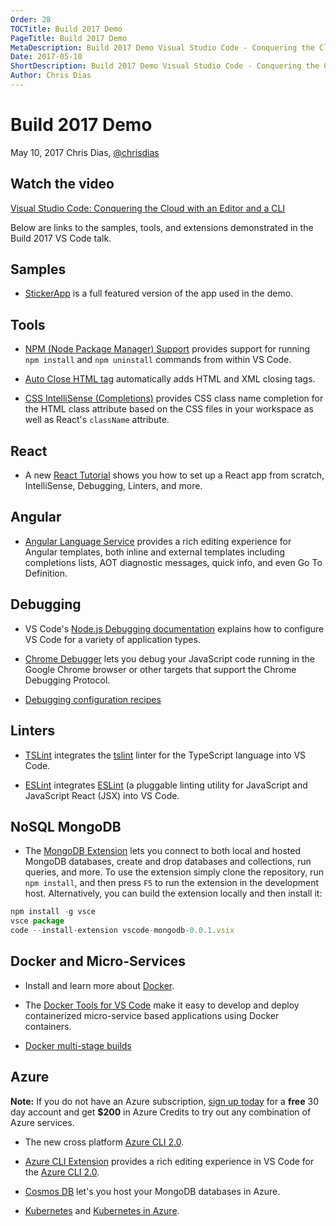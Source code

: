 ```yaml
---
Order: 28
TOCTitle: Build 2017 Demo
PageTitle: Build 2017 Demo
MetaDescription: Build 2017 Demo Visual Studio Code - Conquering the Cloud with an editor and a CLI
Date: 2017-05-10
ShortDescription: Build 2017 Demo Visual Studio Code - Conquering the Cloud with an editor and a CLI
Author: Chris Dias
---
```


# Build 2017 Demo

May 10, 2017 Chris Dias, [@chrisdias](https://twitter.com/chrisdias)

## Watch the video

[Visual Studio Code: Conquering the Cloud with an Editor and a CLI](https://channel9.msdn.com/Events/Build/2017/B8094)

Below are links to the samples, tools, and extensions demonstrated in the Build 2017 VS Code talk.

## Samples

* [StickerApp](https://github.com/glimpse/stickerapp) is a full featured version of the app used in the demo.

## Tools

* [NPM (Node Package Manager) Support](https://marketplace.visualstudio.com/items?itemName=eg2.vscode-npm-script) provides support for running `npm install` and `npm uninstall` commands from within VS Code.

* [Auto Close HTML tag](https://marketplace.visualstudio.com/items?itemName=formulahendry.auto-close-tag) automatically adds HTML and XML closing tags.

* [CSS IntelliSense (Completions)](https://marketplace.visualstudio.com/items?itemName=Zignd.html-css-class-completion) provides CSS class name completion for the HTML class attribute based on the CSS files in your workspace as well as React's `className` attribute.

## React

* A new [React Tutorial](https://code.visualstudio.com/docs/nodejs/reactjs-tutorial) shows you how to set up a React app from scratch, IntelliSense, Debugging, Linters, and more.

## Angular

* [Angular Language Service](https://marketplace.visualstudio.com/items?itemName=Angular.ng-template) provides a rich editing experience for Angular templates, both inline and external templates including completions lists, AOT diagnostic messages, quick info, and even Go To Definition.

## Debugging

* VS Code's [Node.js Debugging documentation](https://code.visualstudio.com/docs/nodejs/nodejs-debugging) explains how to configure VS Code for a variety of application types.

* [Chrome Debugger](https://marketplace.visualstudio.com/items?itemName=msjsdiag.debugger-for-chrome) lets you debug your JavaScript code running in the Google Chrome browser or other targets that support the Chrome Debugging Protocol.

* [Debugging configuration recipes](https://github.com/microsoft/vscode-recipes)

## Linters

* [TSLint](https://marketplace.visualstudio.com/items?itemName=eg2.tslint) integrates the [tslint](https://github.com/palantir/tslint) linter for the TypeScript language into VS Code.

* [ESLint](https://marketplace.visualstudio.com/items?itemName=dbaeumer.vscode-eslint) integrates [ESLint](https://eslint.org/) (a pluggable linting utility for JavaScript and JavaScript React (JSX) into VS Code.

## NoSQL MongoDB

* The [MongoDB Extension](https://github.com/microsoft/vscode-mongodb) lets you connect to both local and hosted MongoDB databases, create and drop databases and collections, run queries, and more. To use the extension simply clone the repository, run `npm install`, and then press `F5` to run the extension in the development host. Alternatively, you can build the extension locally and then install it:

``` javascript
npm install -g vsce
vsce package
code --install-extension vscode-mongodb-0.0.1.vsix
```

## Docker and Micro-Services

* Install and learn more about [Docker](https://www.docker.com/).

* The [Docker Tools for VS Code](https://marketplace.visualstudio.com/items?itemName=ms-azuretools.vscode-docker) make it easy to develop and deploy containerized micro-service based applications using Docker containers.

* [Docker multi-stage builds](https://codefresh.io/blog/node_docker_multistage/)

## Azure

**Note:** If you do not have an Azure subscription, [sign up today](https://azure.microsoft.com/en-us/free/?b=16.48) for a **free** 30 day account and get **$200** in Azure Credits to try out any combination of Azure services.

* The new cross platform [Azure CLI 2.0](https://aka.ms/GetTheAzureCLI).

* [Azure CLI Extension](https://marketplace.visualstudio.com/items?itemName=ms-vscode.azurecli) provides a rich editing experience in VS Code for the  [Azure CLI 2.0](https://aka.ms/GetTheAzureCLI).

* [Cosmos DB](https://docs.microsoft.com/en-us/azure/cosmos-db/mongodb-introduction) let's you host your MongoDB databases in Azure.

* [Kubernetes](https://kubernetes.io/) and [Kubernetes in Azure](https://docs.microsoft.com/en-us/azure/container-service/container-service-kubernetes-walkthrough).
